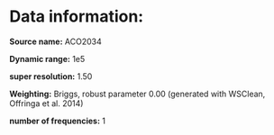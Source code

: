 # Data information:
**Source name:** ACO2034

**Dynamic range:** 1e5

**super resolution:** 1.50

**Weighting:** Briggs, robust parameter 0.00 (generated with WSClean, Offringa et al. 2014)

**number of frequencies:** 1
